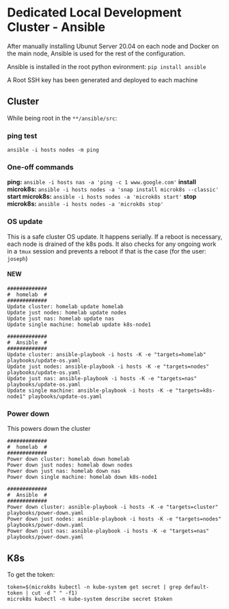 # Dedicated Local Development Cluster - Ansible

After manually installing Ubunut Server 20.04 on each node and Docker on the
main node, Ansible is used for the rest of the configuration.

Ansible is installed in the root python evironment: `pip install ansible`

A Root SSH key has been generated and deployed to each machine

## Cluster
While being root in the `**/ansible/src`:

### ping test
`ansible -i hosts nodes -m ping`

### One-off commands
**ping:** `ansible -i hosts nas -a 'ping -c 1 www.google.com'`
**install microk8s:** `ansible -i hosts nodes -a 'snap install microk8s --classic'`
**start microk8s:** `ansible -i hosts nodes -a 'microk8s start'`
**stop microk8s:** `ansible -i hosts nodes -a 'microk8s stop'`

### OS update
This is a safe cluster OS update. It happens serially. If a reboot is necessary,
each node is drained of the k8s pods. It also checks for any ongoing work in a 
`tmux` session and prevents a reboot if that is the case (for the user: `joseph`)

#### NEW
```
#############
#  homelab  #
#############
Update cluster: homelab update homelab
Update just nodes: homelab update nodes
Update just nas: homelab update nas
Update single machine: homelab update k8s-node1

#############
#  Ansible  #
#############
Update cluster: ansible-playbook -i hosts -K -e "targets=homelab" playbooks/update-os.yaml
Update just nodes: ansible-playbook -i hosts -K -e "targets=nodes" playbooks/update-os.yaml
Update just nas: ansible-playbook -i hosts -K -e "targets=nas" playbooks/update-os.yaml
Update single machine: ansible-playbook -i hosts -K -e "targets=k8s-node1" playbooks/update-os.yaml
```

### Power down
This powers down the cluster

```
#############
#  homelab  #
#############
Power down cluster: homelab down homelab
Power down just nodes: homelab down nodes
Power down just nas: homelab down nas
Power down single machine: homelab down k8s-node1

#############
#  Ansible  #
#############
Power down cluster: asnible-playbook -i hosts -K -e "targets=cluster" playbooks/power-down.yaml
Power down just nodes: asnible-playbook -i hosts -K -e "targets=nodes" playbooks/power-down.yaml
Power down just nas: asnible-playbook -i hosts -K -e "targets=nas" playbooks/power-down.yaml
```


## K8s

To get the token:
```
token=$(microk8s kubectl -n kube-system get secret | grep default-token | cut -d " " -f1)
microk8s kubectl -n kube-system describe secret $token
```
